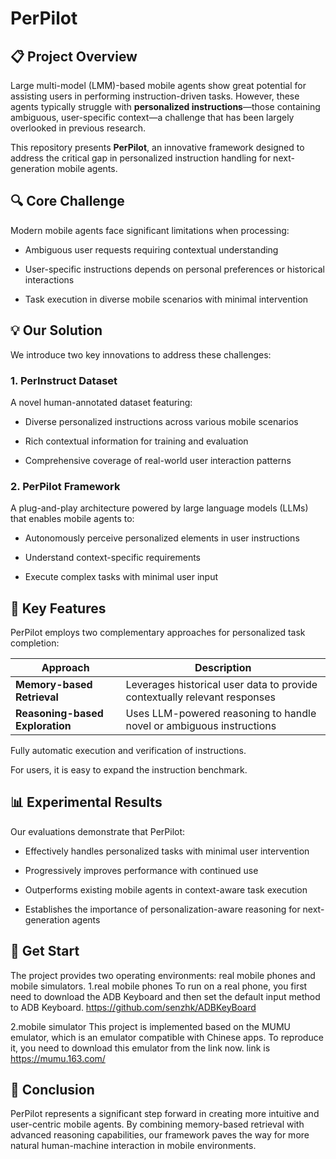 # PerPilot

## 📋 Project Overview

Large multi-model (LMM)-based mobile agents show great potential for assisting users in performing instruction-driven tasks. However, these agents typically struggle with **personalized instructions**—those containing ambiguous, user-specific context—a challenge that has been largely overlooked in previous research.

This repository presents **PerPilot**, an innovative framework designed to address the critical gap in personalized instruction handling for next-generation mobile agents.

## 🔍 Core Challenge

Modern mobile agents face significant limitations when processing:

* Ambiguous user requests requiring contextual understanding

* User-specific instructions depends on personal preferences or historical interactions

* Task execution in diverse mobile scenarios with minimal intervention

## 💡 Our Solution

We introduce two key innovations to address these challenges:

### 1. PerInstruct Dataset

A novel human-annotated dataset featuring:

* Diverse personalized instructions across various mobile scenarios

* Rich contextual information for training and evaluation

* Comprehensive coverage of real-world user interaction patterns

### 2. PerPilot Framework

A plug-and-play architecture powered by large language models (LLMs) that enables mobile agents to:

* Autonomously perceive personalized elements in user instructions

* Understand context-specific requirements

* Execute complex tasks with minimal user input

## 🚀 Key Features

PerPilot employs two complementary approaches for personalized task completion:

| Approach                        | Description                                                               |
| ------------------------------- | ------------------------------------------------------------------------- |
| **Memory-based Retrieval**      | Leverages historical user data to provide contextually relevant responses |
| **Reasoning-based Exploration** | Uses LLM-powered reasoning to handle novel or ambiguous instructions      |

Fully automatic execution and verification of instructions.

For users, it is easy to expand the instruction benchmark.

## 📊 Experimental Results

Our evaluations demonstrate that PerPilot:

* Effectively handles personalized tasks with minimal user intervention

* Progressively improves performance with continued use

* Outperforms existing mobile agents in context-aware task execution

* Establishes the importance of personalization-aware reasoning for next-generation agents

## 📱 Get Start
The project provides two operating environments: real mobile phones and mobile simulators.
1.real mobile phones
To run on a real phone, you first need to download the ADB Keyboard and then set the default input method to ADB Keyboard.
https://github.com/senzhk/ADBKeyBoard



2.mobile simulator
This project is implemented based on the MUMU emulator, which is an emulator compatible with Chinese apps.
To reproduce it, you need to download this emulator from the link now.
link is https://mumu.163.com/








## 📝 Conclusion

PerPilot represents a significant step forward in creating more intuitive and user-centric mobile agents. By combining memory-based retrieval with advanced reasoning capabilities, our framework paves the way for more natural human-machine interaction in mobile environments.



